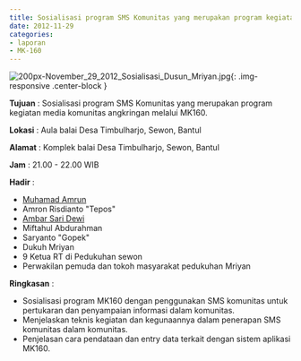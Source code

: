 ```yaml
---
title: Sosialisasi program SMS Komunitas yang merupakan program kegiatan media komunitas angkringan melalui MK160.
date: 2012-11-29
categories:
- laporan
- MK-160
---
```


![200px-November_29_2012_Sosialisasi_Dusun_Mriyan.jpg](/uploads/200px-November_29_2012_Sosialisasi_Dusun_Mriyan.jpg){: .img-responsive .center-block }

**Tujuan** : Sosialisasi program SMS Komunitas yang merupakan program kegiatan media komunitas angkringan melalui MK160.

**Lokasi** : Aula balai Desa Timbulharjo, Sewon, Bantul 

**Alamat** : Komplek balai Desa Timbulharjo, Sewon, Bantul 

**Jam** : 21.00 - 22.00 WIB 

**Hadir** : 
* [Muhamad Amrun](http://wiki.ciptamedia.org/wiki/Muhamad_Amrun)
* Amron Risdianto "Tepos"
* [Ambar Sari Dewi](http://wiki.ciptamedia.org/wiki/Ambar_Sari_Dewi)
* Miftahul Abdurahman
* Saryanto "Gopek"
* Dukuh Mriyan
* 9 Ketua RT di Pedukuhan sewon
* Perwakilan pemuda dan tokoh masyarakat pedukuhan Mriyan

**Ringkasan** : 
* Sosialisasi program MK160 dengan penggunakan SMS komunitas untuk pertukaran dan penyampaian informasi dalam komunitas.
* Menjelaskan teknis kegiatan dan kegunaannya dalam penerapan SMS komunitas dalam komunitas.
* Penjelasan cara pendataan dan entry data terkait dengan sistem aplikasi MK160.
